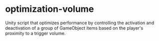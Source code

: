 # optimization-volume
Unity script that optimizes performance by controlling the activation and deactivation of a group of GameObject items based on the player's proximity to a trigger volume.
